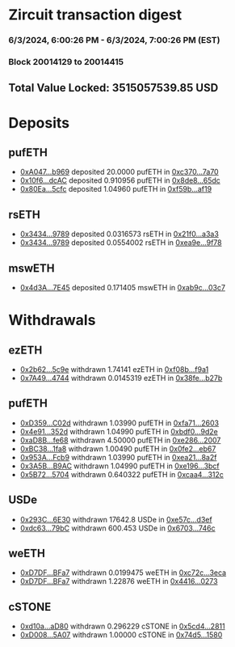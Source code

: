 # Zircuit transaction digest
### 6/3/2024, 6:00:26 PM - 6/3/2024, 7:00:26 PM (EST)
### Block 20014129 to 20014415

## Total Value Locked: 3515057539.85 USD

# Deposits
## pufETH
- [0xA047...b969](https://etherscan.io/address/0xA0478DA2064C5DF5478cD0Dc4C21971b836cb969) deposited 20.0000 pufETH in [0xc370...7a70](https://etherscan.io/tx/0xA0478DA2064C5DF5478cD0Dc4C21971b836cb969)
- [0x10f6...dcAC](https://etherscan.io/address/0x10f6E4f49c8A0968E2180cCa06C6e0C92b29dcAC) deposited 0.910956 pufETH in [0x8de8...65dc](https://etherscan.io/tx/0x10f6E4f49c8A0968E2180cCa06C6e0C92b29dcAC)
- [0x80Ea...5cfc](https://etherscan.io/address/0x80EaD07805b746CD3c8aEf2D51B48d122CE95cfc) deposited 1.04960 pufETH in [0xf59b...af19](https://etherscan.io/tx/0x80EaD07805b746CD3c8aEf2D51B48d122CE95cfc)
## rsETH
- [0x3434...9789](https://etherscan.io/address/0x34349c5569e7B846c3558961552D2202760A9789) deposited 0.0316573 rsETH in [0x21f0...a3a3](https://etherscan.io/tx/0x34349c5569e7B846c3558961552D2202760A9789)
- [0x3434...9789](https://etherscan.io/address/0x34349c5569e7B846c3558961552D2202760A9789) deposited 0.0554002 rsETH in [0xea9e...9f78](https://etherscan.io/tx/0x34349c5569e7B846c3558961552D2202760A9789)
## mswETH
- [0x4d3A...7E45](https://etherscan.io/address/0x4d3A834Cb7d75C8833BCd1726853499918357E45) deposited 0.171405 mswETH in [0xab9c...03c7](https://etherscan.io/tx/0x4d3A834Cb7d75C8833BCd1726853499918357E45)
# Withdrawals
## ezETH
- [0x2b62...5c9e](https://etherscan.io/address/0x2b62B73255b0B27354E37FC3E0d81664870F5c9e) withdrawn 1.74141 ezETH in [0xf08b...f9a1](https://etherscan.io/tx/0x2b62B73255b0B27354E37FC3E0d81664870F5c9e)
- [0x7A49...4744](https://etherscan.io/address/0x7A493Be5c2ce014cD049Bf178a1ac0Db1B434744) withdrawn 0.0145319 ezETH in [0x38fe...b27b](https://etherscan.io/tx/0x7A493Be5c2ce014cD049Bf178a1ac0Db1B434744)
## pufETH
- [0xD359...C02d](https://etherscan.io/address/0xD3591584B601fad536a417502FF1BF389c94C02d) withdrawn 1.03990 pufETH in [0xfa71...2603](https://etherscan.io/tx/0xD3591584B601fad536a417502FF1BF389c94C02d)
- [0x4e91...352d](https://etherscan.io/address/0x4e9172a9A622307e33A262aF61981d3bcaA3352d) withdrawn 1.04990 pufETH in [0xbdf0...9d2e](https://etherscan.io/tx/0x4e9172a9A622307e33A262aF61981d3bcaA3352d)
- [0xaD8B...fe68](https://etherscan.io/address/0xaD8B70F3772e68f3624f9Bb19C45cabDc545fe68) withdrawn 4.50000 pufETH in [0xe286...2007](https://etherscan.io/tx/0xaD8B70F3772e68f3624f9Bb19C45cabDc545fe68)
- [0xBC38...1fa8](https://etherscan.io/address/0xBC38E7274F984a19e2d321f49ba3892201141fa8) withdrawn 1.00490 pufETH in [0x0fe2...eb67](https://etherscan.io/tx/0xBC38E7274F984a19e2d321f49ba3892201141fa8)
- [0x953A...Fcb9](https://etherscan.io/address/0x953A9514e8f951b0E47DEeF55782153ba0E3Fcb9) withdrawn 1.03990 pufETH in [0xea21...8a2f](https://etherscan.io/tx/0x953A9514e8f951b0E47DEeF55782153ba0E3Fcb9)
- [0x3A5B...B9AC](https://etherscan.io/address/0x3A5B2704E535c2A22880Fec8C32976dB52FFB9AC) withdrawn 1.04990 pufETH in [0xe196...3bcf](https://etherscan.io/tx/0x3A5B2704E535c2A22880Fec8C32976dB52FFB9AC)
- [0x5B72...5704](https://etherscan.io/address/0x5B7247c69a06eB0d272836d3E9Ad9f1eb58D5704) withdrawn 0.640322 pufETH in [0xcaa4...312c](https://etherscan.io/tx/0x5B7247c69a06eB0d272836d3E9Ad9f1eb58D5704)
## USDe
- [0x293C...6E30](https://etherscan.io/address/0x293C6937D8D82e05B01335F7B33FBA0c8e256E30) withdrawn 17642.8 USDe in [0xe57c...d3ef](https://etherscan.io/tx/0x293C6937D8D82e05B01335F7B33FBA0c8e256E30)
- [0xdc63...79bC](https://etherscan.io/address/0xdc632C0E80D0C3A5222287547c0c7be712FB79bC) withdrawn 600.453 USDe in [0x6703...746c](https://etherscan.io/tx/0xdc632C0E80D0C3A5222287547c0c7be712FB79bC)
## weETH
- [0xD7DF...BFa7](https://etherscan.io/address/0xD7DF7E085214743530afF339aFC420c7c720BFa7) withdrawn 0.0199475 weETH in [0xc72c...3eca](https://etherscan.io/tx/0xD7DF7E085214743530afF339aFC420c7c720BFa7)
- [0xD7DF...BFa7](https://etherscan.io/address/0xD7DF7E085214743530afF339aFC420c7c720BFa7) withdrawn 1.22876 weETH in [0x4416...0273](https://etherscan.io/tx/0xD7DF7E085214743530afF339aFC420c7c720BFa7)
## cSTONE
- [0xd10a...aD80](https://etherscan.io/address/0xd10aba132432C454B74c41897a39D682786faD80) withdrawn 0.296229 cSTONE in [0x5cd4...2811](https://etherscan.io/tx/0xd10aba132432C454B74c41897a39D682786faD80)
- [0xD008...5A07](https://etherscan.io/address/0xD008Eefe0595ab908783D26D43579454A6045A07) withdrawn 1.00000 cSTONE in [0x74d5...1580](https://etherscan.io/tx/0xD008Eefe0595ab908783D26D43579454A6045A07)
